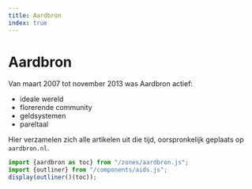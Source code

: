 ```yaml
---
title: Aardbron
index: true
---
```

# Aardbron
Van maart 2007 tot november 2013 was Aardbron actief:
- ideale wereld
- florerende community
- geldsystemen
- pareltaal

Hier verzamelen zich alle artikelen uit die tijd, oorspronkelijk geplaats op `aardbron.nl`.
~~~js
import {aardbron as toc} from "/zones/aardbron.js";
import {outliner} from "/components/aids.js";
display(outliner()(toc));
~~~
